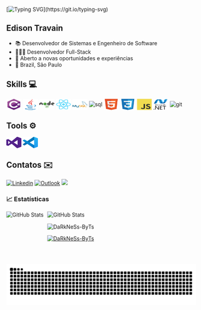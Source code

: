 [![Typing SVG](https://readme-typing-svg.demolab.com?font,=true&vCenter=true&pause=1000&color=6A99E9&width=1000&lines=Olá%2C+seja+bem-vindo(a)+ao+meu+perfil!)](https://git.io/typing-svg)

## Edison Travain  

- 📚 Desenvolvedor de Sistemas e Engenheiro de Software
- 👨🏻‍💻 Desenvolvedor Full-Stack
- 🧐 Aberto a novas oportunidades e experiências
- 📌 Brazil, São Paulo


<div style="display: inline_block">
 <h2> Skills 💻 </h2>
  <img align="center" alt="csharp" height="30" width="40" src="https://raw.githubusercontent.com/devicons/devicon/master/icons/csharp/csharp-original.svg">
  <img align="center" alt="java" height="30" width="40" src="https://github.com/devicons/devicon/blob/master/icons/java/java-original.svg">
  <img align="center" alt="NodeJs" height="30" width="40" src="https://raw.githubusercontent.com/devicons/devicon/master/icons/nodejs/nodejs-original-wordmark.svg">
  <img align="center" alt="react" height="30" width="40" src="https://github.com/devicons/devicon/blob/master/icons/react/react-original.svg">
  <img align="center" alt="mysql" height="30" width="40" src="https://raw.githubusercontent.com/devicons/devicon/master/icons/mysql/mysql-original-wordmark.svg">
  <img align="center" alt="sql" height="30" width="40" src="https://www.svgrepo.com/show/331760/sql-database-generic.svg">
  <img align="center" alt="html" height="30" width="40" src="https://raw.githubusercontent.com/devicons/devicon/master/icons/html5/html5-original.svg">
  <img align="center" alt="css" height="30" width="40" src="https://raw.githubusercontent.com/devicons/devicon/master/icons/css3/css3-original.svg"> 
  <img align="center" alt="javascript" height="30" width="40" src="https://raw.githubusercontent.com/devicons/devicon/master/icons/javascript/javascript-original.svg">
  <img align="center" alt="dotnet" height="30" width="40" src="https://raw.githubusercontent.com/devicons/devicon/master/icons/dot-net/dot-net-original-wordmark.svg">
  <img align="center" alt="git" height="30" width="40" src="https://www.vectorlogo.zone/logos/git-scm/git-scm-icon.svg">
</div>


<div style="display: inline_block">
  <h2> Tools ⚙️</h2>
  <img align="center" alt="visuals tudio" height="30" width="40" src="https://github.com/devicons/devicon/blob/master/icons/visualstudio/visualstudio-plain.svg">
  <img align="center" alt="vscode" height="30" width="40" src="https://github.com/devicons/devicon/blob/master/icons/vscode/vscode-original.svg">
</div>



## Contatos ✉️
[![Linkedin](https://img.shields.io/badge/LinkedIn-0077B5?style=for-the-badge&logo=linkedin&logoColor=white)](https://www.linkedin.com/in/edison-travain-98239b354/)
[![Outlook](https://img.shields.io/badge/Gmail-D14836?style=for-the-badge&logo=gmail&logoColor=white)](mailto:edison_travain@outlook.com)
<a href="https://www.instagram.com/edison_travain/" target="_blank"><img src="https://img.shields.io/badge/-Instagram-%23E4405F?style=for-the-badge&logo=instagram&logoColor=white" target="_blank"></a>


### 📈 Estatísticas

  <img
    align="left"
    alt="GitHub Stats"
    height="140"
    style="padding-right: 10px;"
    src="https://github-readme-stats.vercel.app/api?username=DaRkNeSs-ByTs&show_icons=true&theme=tokyonight&include_all_commits=true&locale=pt-br"
  />

<img
    alt="GitHub Stats"
    height="150"
    src="https://github-readme-stats.vercel.app/api/top-langs/?username=DaRkNeSs-ByTs&theme=tokyonight&layout=compact&custom_title=Tecnologias&langs_count=9"
/>
<p><img align="center" src="https://github-readme-streak-stats.herokuapp.com/?user=DaRkNeSs-ByTs&" alt="DaRkNeSs-ByTs" /></p>
<p><a href="https://github.com/ryo-ma/github-profile-trophy"><img src="https://github-profile-trophy.vercel.app/?username=DaRkNeSs-ByTs" alt="DaRkNeSs-ByTs" /></a></p>

<picture align="center">
  <source media="(prefers-color-scheme: dark)" srcset="https://raw.githubusercontent.com/Joaoopeedro/Joaoopeedro/output/github-contribution-grid-snake-dark.svg">
  <source media="(prefers-color-scheme: light)" srcset="https://raw.githubusercontent.com/Joaoopeedro/Joaoopeedro/output/github-contribution-grid-snake-dark.svg">
  <img align="center" alt="github contribution grid snake animation" src="https://raw.githubusercontent.com/Joaoopeedro/Joaoopeedro/output/github-contribution-grid-snake.svg">
</picture>
